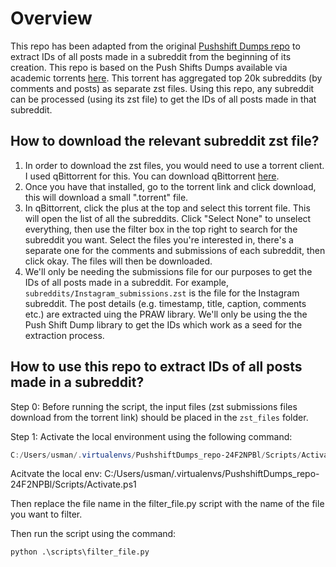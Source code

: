 # Overview

This repo has been adapted from the original [Pushshift Dumps repo](https://github.com/Watchful1/PushshiftDumps) to extract IDs of all posts made in a subreddit from the beginning of its creation. This repo is based on the Push Shifts Dumps available via academic torrents [here](https://academictorrents.com/details/c398a571976c78d346c325bd75c47b82edf6124e). This torrent has aggregated top 20k subreddits (by comments and posts) as separate zst files. Using this repo, any subreddit can be processed (using its zst file) to get the IDs of all posts made in that subreddit.

## How to download the relevant subreddit zst file?

1. In order to download the zst files, you would need to use a torrent client. I used qBittorrent for this. You can download qBittorrent [here](https://www.qbittorrent.org/download).
2. Once you have that installed, go to the torrent link and click download, this will download a small ".torrent" file.
3. In qBittorrent, click the plus at the top and select this torrent file. This will open the list of all the subreddits. Click "Select None" to unselect everything, then use the filter box in the top right to search for the subreddit you want. Select the files you're interested in, there's a separate one for the comments and submissions of each subreddit, then click okay. The files will then be downloaded.
4. We'll only be needing the submissions file for our purposes to get the IDs of all posts made in a subreddit. For example, `subreddits/Instagram_submissions.zst` is the file for the Instagram subreddit. The post details (e.g. timestamp, title, caption, comments etc.) are extracted uing the PRAW library. We'll only be using the the Push Shift Dump library to get the IDs which work as a seed for the extraction process.

## How to use this repo to extract IDs of all posts made in a subreddit?

Step 0: Before running the script, the input files (zst submissions files download from the torrent link) should be placed in the `zst_files` folder.

Step 1: Activate the local environment using the following command:
```powershell  
C:/Users/usman/.virtualenvs/PushshiftDumps_repo-24F2NPBl/Scripts/Activate.ps1
```

Acitvate the local env: C:/Users/usman/.virtualenvs/PushshiftDumps_repo-24F2NPBl/Scripts/Activate.ps1


Then replace the file name in the filter_file.py script with the name of the file you want to filter.

Then run the script using the command:

```
python .\scripts\filter_file.py
```